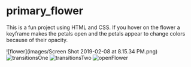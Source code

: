 # primary_flower
This is a fun project using HTML and CSS. 
If you hover on the flower a keyframe makes the petals open and the petals appear to change colors because of their opacity. 

![flower](images/Screen Shot 2019-02-08 at 8.15.34 PM.png)
![transitionsOne](wireFrames/ERD:DataPlanning.jpg)
![transitionsTwo](wireFrames/ERD:DataPlanning.jpg)
![openFlower](wireFrames/ERD:DataPlanning.jpg)
